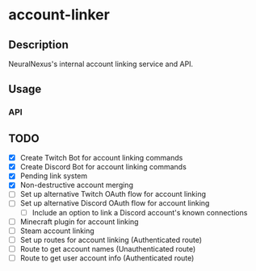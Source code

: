 # account-linker

## Description

NeuralNexus's internal account linking service and API.

## Usage

### API

## TODO

- [x] Create Twitch Bot for account linking commands
- [x] Create Discord Bot for account linking commands
- [x] Pending link system
- [x] Non-destructive account merging
- [ ] Set up alternative Twitch OAuth flow for account linking
- [ ] Set up alternative Discord OAuth flow for account linking
  - [ ] Include an option to link a Discord account's known connections
- [ ] Minecraft plugin for account linking
- [ ] Steam account linking
- [ ] Set up routes for account linking (Authenticated route)
- [ ] Route to get account names (Unauthenticated route)
- [ ] Route to get user account info (Authenticated route)
